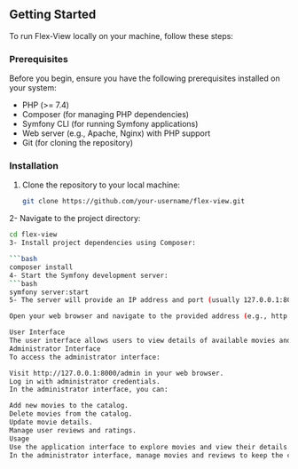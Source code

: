 ## Getting Started

To run Flex-View locally on your machine, follow these steps:

### Prerequisites

Before you begin, ensure you have the following prerequisites installed on your system:

- PHP (>= 7.4)
- Composer (for managing PHP dependencies)
- Symfony CLI (for running Symfony applications)
- Web server (e.g., Apache, Nginx) with PHP support
- Git (for cloning the repository)

### Installation

1. Clone the repository to your local machine:

   ```bash
   git clone https://github.com/your-username/flex-view.git
2- Navigate to the project directory:
   ```bash
   cd flex-view
3- Install project dependencies using Composer:

  ```bash
   composer install
4- Start the Symfony development server:
  ```bash
   symfony server:start
5- The server will provide an IP address and port (usually 127.0.0.1:8000) where you can access the application.

Open your web browser and navigate to the provided address (e.g., http://127.0.0.1:8000) to access Flex-View locally.

User Interface
The user interface allows users to view details of available movies and browse the movie catalog.
Administrator Interface
To access the administrator interface:

Visit http://127.0.0.1:8000/admin in your web browser.
Log in with administrator credentials.
In the administrator interface, you can:

Add new movies to the catalog.
Delete movies from the catalog.
Update movie details.
Manage user reviews and ratings.
Usage
Use the application interface to explore movies and view their details.
In the administrator interface, manage movies and reviews to keep the catalog up to dat
